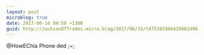 ```yaml
---
layout: post
microblog: true
date: 2017-06-16 04:58 +1300
guid: http://JacksonOfTrades.micro.blog/2017/06/15/t875381966429802496.html
---
```

@HowEChia Phone ded ;~;
